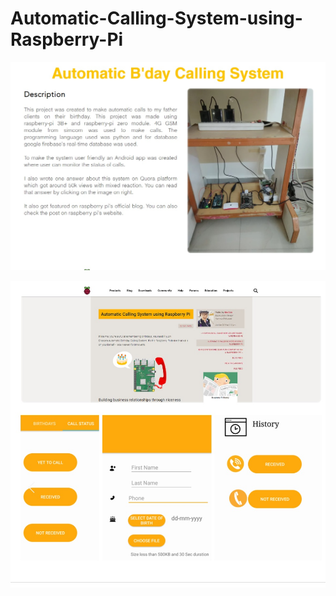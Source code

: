 # Automatic-Calling-System-using-Raspberry-Pi

![](images/Automated_bday%20calling%20system.jpg)

![](images/bday_call.jpg)
